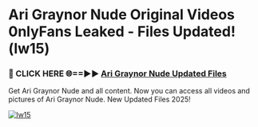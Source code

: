 # Ari Graynor Nude Original Videos 0nlyFans Leaked - Files Updated! (lw15)

<h3>🔴 CLICK HERE 🌐==►► <a href="https://tinyurl.com/52m3yx9h" rel="nofollow">Ari Graynor Nude Updated Files</a></h3>

Get Ari Graynor Nude and all content. Now you can access all videos and pictures of Ari Graynor Nude. New Updated Files 2025!

[![lw15](https://i.imgur.com/TnHtlc8.gif)](https://tinyurl.com/52m3yx9h)
